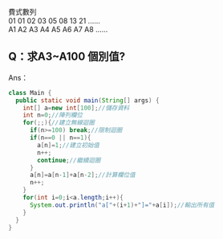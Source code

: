 
費式數列  
01 01 02 03 05 08 13 21 ......  
A1 A2 A3 A4 A5 A6 A7 A8 ......  

Q：求A3~A100 個別值?
-------------------
Ans：
```java
class Main {
  public static void main(String[] args) {
    int[] a=new int[100];//儲存資料
    int n=0;//陣列欄位
    for(;;){//建立無線迴圈
      if(n>=100) break;//限制迴圈
      if(n==0 || n==1){
        a[n]=1;//建立初始值
        n++;
        continue;//繼續迴圈
      }
      a[n]=a[n-1]+a[n-2];//計算欄位值
      n++;
    }
    for(int i=0;i<a.length;i++){
      System.out.println("a["+(i+1)+"]="+a[i]);//輸出所有值
    }
  }
}
```
